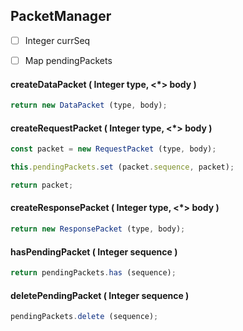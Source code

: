 ## PacketManager

* [ ]  Integer currSeq
* [ ]  Map pendingPackets


#### createDataPacket ( Integer type, <\*> body )

```js
return new DataPacket (type, body);
```


#### createRequestPacket ( Integer type, <\*> body )

```js
const packet = new RequestPacket (type, body);

this.pendingPackets.set (packet.sequence, packet);

return packet;
```


#### createResponsePacket ( Integer type, <\*> body )

```js
return new ResponsePacket (type, body);
```


#### hasPendingPacket ( Integer sequence )

```js
return pendingPackets.has (sequence);
```


#### deletePendingPacket ( Integer sequence )

```js
pendingPackets.delete (sequence);
```
